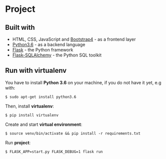 # Project


## Built with
- HTML, CSS, JavaScript and [Bootstrap4](https://getbootstrap.com/docs/4.3/getting-started/introduction/) - as a frontend layer
- [Python3.6](https://www.python.org/) - as a backend language
- [Flask](https://palletsprojects.com/p/flask/) - the Python framework
- [Flask-SQLAlchemy](https://flask-sqlalchemy.palletsprojects.com/en/2.x/) - the Python SQL toolkit



## Run with virtualenv
You have to install **Python 3.6** on your machine, if you do not have it yet, e.g with: 
    
    $ sudo apt-get install python3.6

Then, install **virtualenv**:

    $ pip install virtualenv 

Create and start **virtual environment**:

    $ source venv/bin/activate && pip install -r requirements.txt

Run **project**:

    $ FLASK_APP=start.py FLASK_DEBUG=1 flask run




